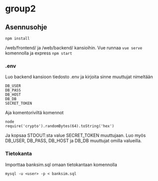 # group2

## Asennusohje
```
npm install
```
/web/frontend/ ja /web/backend/ kansioihin. Vue runnaa `vue serve` komennolla ja express `npm start`

### .env
Luo backend kansioon tiedosto .env ja kirjoita sinne muuttujat nimeltään
```
DB_USER
DB_PASS
DB_HOST
DB_DB
SECRET_TOKEN
```
Aja komentoriviltä komennot
```
node
require('crypto').randomBytes(64).toString('hex')
```
Ja kopsaa STDOUT:sta value SECRET_TOKEN muuttujaan.
Luo myös DB_USER, DB_PASS, DB_HOST ja DB_DB muuttujat omilla valueilla.

### Tietokanta
Importtaa banksim.sql omaan tietokantaan komennolla
```
mysql -u <user> -p < banksim.sql
```